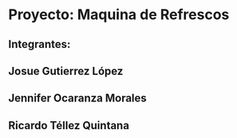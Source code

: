 # Proyecto: Maquina de Refrescos 
## Integrantes: 
##   Josue Gutierrez López
##   Jennifer Ocaranza Morales
##   Ricardo Téllez Quintana

